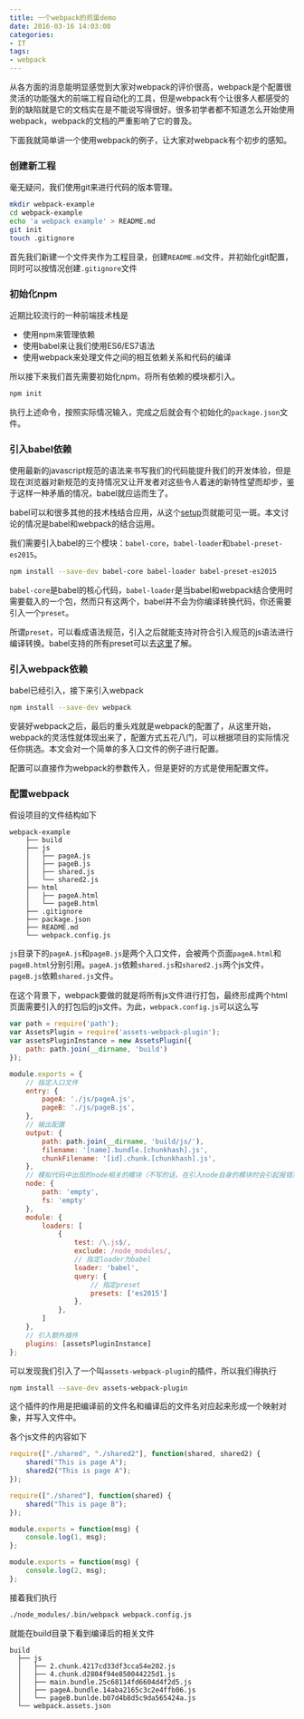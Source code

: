 ```yaml
---
title: 一个webpack的煎蛋demo
date: 2016-03-16 14:03:08
categories:
- IT
tags:
- webpack
---
```

从各方面的消息能明显感觉到大家对webpack的评价很高，webpack是个配置很灵活的功能强大的前端工程自动化的工具，但是webpack有个让很多人都感受的到的缺陷就是它的文档实在是不能说写得很好。很多初学者都不知道怎么开始使用webpack，webpack的文档的严重影响了它的普及。

下面我就简单讲一个使用webpack的例子，让大家对webpack有个初步的感知。

### 创建新工程

毫无疑问，我们使用git来进行代码的版本管理。

```bash
mkdir webpack-example
cd webpack-example
echo 'a webpack example' > README.md
git init
touch .gitignore
```

首先我们新建一个文件夹作为工程目录，创建`README.md`文件，并初始化git配置，同时可以按情况创建`.gitignore`文件

### 初始化npm

近期比较流行的一种前端技术栈是

- 使用npm来管理依赖
- 使用babel来让我们使用ES6/ES7语法
- 使用webpack来处理文件之间的相互依赖关系和代码的编译

所以接下来我们首先需要初始化npm，将所有依赖的模块都引入。

```bash
npm init
```

执行上述命令，按照实际情况输入，完成之后就会有个初始化的`package.json`文件。

### 引入babel依赖

使用最新的javascript规范的语法来书写我们的代码能提升我们的开发体验，但是现在浏览器对新规范的支持情况又让开发者对这些令人着迷的新特性望而却步，鉴于这样一种矛盾的情况，babel就应运而生了。

babel可以和很多其他的技术栈结合应用，从这个[setup](http://babeljs.io/docs/setup/)页就能可见一斑。本文讨论的情况是babel和webpack的结合运用。

我们需要引入babel的三个模块：`babel-core`，`babel-loader`和`babel-preset-es2015`。

```bash
npm install --save-dev babel-core babel-loader babel-preset-es2015
```

`babel-core`是babel的核心代码，`babel-loader`是当babel和webpack结合使用时需要载入的一个包，然而只有这两个，babel并不会为你编译转换代码，你还需要引入一个`preset`。

所谓`preset`，可以看成语法规范，引入之后就能支持对符合引入规范的js语法进行编译转换。babel支持的所有preset可以去[这里](http://babeljs.io/docs/plugins/)了解。

### 引入webpack依赖

babel已经引入，接下来引入webpack

```bash
npm install --save-dev webpack
```

安装好webpack之后，最后的重头戏就是webpack的配置了，从这里开始，webpack的灵活性就体现出来了，配置方式五花八门，可以根据项目的实际情况任你挑选。本文会对一个简单的多入口文件的例子进行配置。

配置可以直接作为webpack的参数传入，但是更好的方式是使用配置文件。

### 配置webpack

假设项目的文件结构如下

```
webpack-example
    ├── build
    ├── js
    │   ├── pageA.js
    │   ├── pageB.js
    │   ├── shared.js
    │   └── shared2.js
    ├── html
    │   ├── pageA.html
    │   └── pageB.html
    ├── .gitignore
    ├── package.json
    ├── README.md
    └── webpack.config.js
```

`js`目录下的`pageA.js`和`pageB.js`是两个入口文件，会被两个页面`pageA.html`和`pageB.html`分别引用。`pageA.js`依赖`shared.js`和`shared2.js`两个js文件，`pageB.js`依赖`shared.js`文件。

在这个背景下，webpack要做的就是将所有js文件进行打包，最终形成两个html页面需要引入的打包后的js文件。为此，`webpack.config.js`可以这么写

```js webpack.config.js
var path = require('path');
var AssetsPlugin = require('assets-webpack-plugin');
var assetsPluginInstance = new AssetsPlugin({
    path: path.join(__dirname, 'build')
});

module.exports = {
    // 指定入口文件
    entry: {
        pageA: './js/pageA.js',
        pageB: './js/pageB.js',
    },
    // 输出配置
    output: {
        path: path.join(__dirname, 'build/js/'),
        filename: '[name].bundle.[chunkhash].js',
        chunkFilename: '[id].chunk.[chunkhash].js',
    },
    // 模拟代码中出现的node相关的模块（不写的话，在引入node自身的模块时会引起报错）
    node: {
        path: 'empty',
        fs: 'empty'
    },
    module: {
        loaders: [
            {
                test: /\.js$/,
                exclude: /node_modules/,
                // 指定loader为babel
                loader: 'babel',
                query: {
                    // 指定preset
                    presets: ['es2015']
                },
            },
        ]
    },
    // 引入额外插件
    plugins: [assetsPluginInstance]
};
```

可以发现我们引入了一个叫`assets-webpack-plugin`的插件，所以我们得执行

```bash
npm install --save-dev assets-webpack-plugin
```

这个插件的作用是把编译前的文件名和编译后的文件名对应起来形成一个映射对象，并写入文件中。

各个js文件的内容如下

```js pageA.js
require(["./shared", "./shared2"], function(shared, shared2) {
    shared("This is page A");
    shared2("This is page A");
});
```

```js pageB.js
require(["./shared"], function(shared) {
    shared("This is page B");
});
```

```js shared.js
module.exports = function(msg) {
    console.log(1, msg);
};
```

```js shared2.js
module.exports = function(msg) {
    console.log(2, msg);
};
```

接着我们执行

```bash
./node_modules/.bin/webpack webpack.config.js
```

就能在build目录下看到编译后的相关文件

```
build
  ├── js
  │   ├── 2.chunk.4217cd33df3cca54e202.js
  │   ├── 4.chunk.d2804f94e850044225d1.js
  │   ├── main.bundle.25c68114fd6604d4f2d5.js
  │   ├── pageA.bundle.14aba2165c3c2e4ffb06.js
  │   └── pageB.bunlde.b07d4b8d5c9da565424a.js
  └── webpack.assets.json
```
